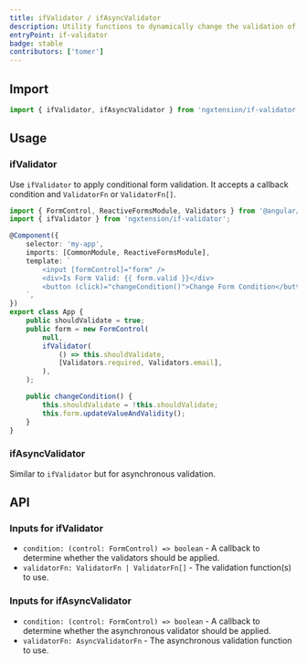 ```yaml
---
title: ifValidator / ifAsyncValidator
description: Utility functions to dynamically change the validation of Angular's Reactive Form.
entryPoint: if-validator
badge: stable
contributors: ['tomer']
---
```


## Import

```typescript
import { ifValidator, ifAsyncValidator } from 'ngxtension/if-validator';
```

## Usage

### ifValidator

Use `ifValidator` to apply conditional form validation. It accepts a callback condition and `ValidatorFn` or `ValidatorFn[]`.

```typescript
import { FormControl, ReactiveFormsModule, Validators } from '@angular/forms';
import { ifValidator } from 'ngxtension/if-validator';

@Component({
	selector: 'my-app',
	imports: [CommonModule, ReactiveFormsModule],
	template: `
		<input [formControl]="form" />
		<div>Is Form Valid: {{ form.valid }}</div>
		<button (click)="changeCondition()">Change Form Condition</button>
	`,
})
export class App {
	public shouldValidate = true;
	public form = new FormControl(
		null,
		ifValidator(
			() => this.shouldValidate,
			[Validators.required, Validators.email],
		),
	);

	public changeCondition() {
		this.shouldValidate = !this.shouldValidate;
		this.form.updateValueAndValidity();
	}
}
```

### ifAsyncValidator

Similar to `ifValidator` but for asynchronous validation.

## API

### Inputs for ifValidator

- `condition: (control: FormControl) => boolean` - A callback to determine whether the validators should be applied.
- `validatorFn: ValidatorFn | ValidatorFn[]` - The validation function(s) to use.

### Inputs for ifAsyncValidator

- `condition: (control: FormControl) => boolean` - A callback to determine whether the asynchronous validator should be applied.
- `validatorFn: AsyncValidatorFn` - The asynchronous validation function to use.

